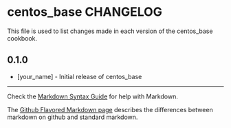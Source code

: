 centos_base CHANGELOG
=====================

This file is used to list changes made in each version of the centos_base cookbook.

0.1.0
-----
- [your_name] - Initial release of centos_base

- - -
Check the [Markdown Syntax Guide](http://daringfireball.net/projects/markdown/syntax) for help with Markdown.

The [Github Flavored Markdown page](http://github.github.com/github-flavored-markdown/) describes the differences between markdown on github and standard markdown.
